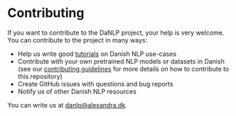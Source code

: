 Contributing
============

If you want to contribute to the DaNLP project, your help is very welcome. You can contribute to the project in many ways:

- Help us write good [tutorials](https://github.com/alexandrainst/danlp/tree/master/examples/tutorials) on Danish NLP use-cases
- Contribute with your own pretrained NLP models or datasets in Danish (see our [contributing guidelines](https://github.com/alexandrainst/danlp/blob/master/CONTRIBUTING.md) for more details on how to contribute to this repository)
- Create GitHub issues with questions and bug reports
- Notify us of other Danish NLP resources

You can write us at danlp@alexandra.dk.